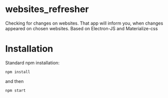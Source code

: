 # websites_refresher
Checking for changes on websites. That app will inform you, when changes appeared on chosen websites. Based on Electron-JS and Materialize-css 

# Installation

Standard npm installation:

```
npm install
```
and then
```
npm start
```
